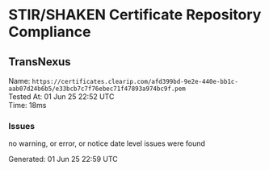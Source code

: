 # STIR/SHAKEN Certificate Repository Compliance

## TransNexus

Name: `https://certificates.clearip.com/afd399bd-9e2e-440e-bb1c-aab07d24b6b5/e33bcb7c7f76ebec71f47893a974bc9f.pem`\
Tested At: 01 Jun 25 22:52 UTC\
Time: 18ms

### Issues

no warning, or error, or notice date level issues were found

Generated: 01 Jun 25 22:59 UTC